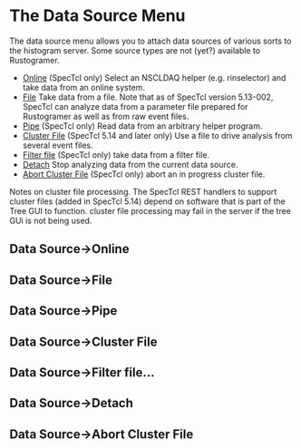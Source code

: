 # The Data Source Menu

The data source menu allows you to attach data sources of various sorts to the histogram server.  Some source types are not (yet?) available to Rustogramer.  

* [Online](#data-source-online)  (SpecTcl only) Select an NSCLDAQ helper (e.g. rinselector) and take data from an online system.
* [File](#data-source-file)  Take data from a file.  Note that as of SpecTcl version 5.13-002,  SpecTcl can analyze data from a parameter file prepared for Rustogramer as well as from raw event files.
* [Pipe](#data-source-pipe) (SpecTcl only) Read data from an arbitrary helper program.
* [Cluster File](#data-source-cluster-file) (SpecTcl 5.14 and later only) Use a file to drive analysis from several event files.
* [Filter file](#data-source-filter-file) (SpecTcl only) take data from a filter file.
* [Detach](#data-source-detach) Stop analyzing data from the current data source.
* [Abort Cluster File](#data-source-abort-cluster-file) (SpecTcl only) abort an in progress cluster file.

Notes on cluster file processing.  The SpecTcl REST handlers to support cluster files (added in SpecTcl 5.14) depend on software that is part of the Tree GUI to function.  cluster file processing may fail in the server if the tree GUi is not being used.

## Data Source->Online

## Data Source->File

## Data Source->Pipe

## Data Source->Cluster File

## Data Source->Filter file...

## Data Source->Detach

## Data Source->Abort Cluster File